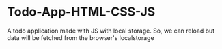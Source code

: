 # Todo-App-HTML-CSS-JS
A todo application made with JS with local storage. So, we can reload but data will be fetched from the browser's localstorage
